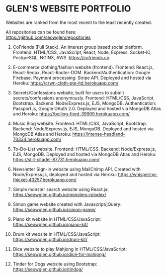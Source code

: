 # GLEN'S WEBSITE PORTFOLIO

Websites are ranked from the most recent to the least recently created.

All repositories can be found here: https://github.com/seowglen/repositories

1. CoFriends (Full Stack). An interest group based social platform. Frontend: HTML/CSS, JavaScript, React, Node, Express, Socket-IO, PostgreSQL, NGINX, AWS. https://cofriends.co

2. E-commerce clothing/fashion website (frontend). Frontend: React.js, React-Redux, React-Router-DOM. Backend/Authentication: Google        Firebase. Payment processing: Stripe API. Deployed and hosted via Heroku:
   https://crwn-cloth-pte-ltd.herokuapp.com/

3. Secrets/Confessions website, built for users to submit secrets/confessions anonymously. Frontend: HTML/CSS, JavaScript, Bootstrap. 
   Backend: Node/Express.js, EJS, MongoDB. Authentication: Passport.js, Google OAuth 2.0. Deployed and hosted via MongoDB Atlas and        Heroku:
   https://boiling-fjord-39909.herokuapp.com/

4. Music Blog website. Frontend: HTML/CSS, JavaScript, Bootstrap. Backend: Node/Express.js, EJS, MongoDB. Deployed and hosted via          MongoDB Atlas and Heroku:
   https://intense-headland-70334.herokuapp.com/

5. To-Do-List website. Frontend: HTML/CSS. Backend: Node/Express.js, EJS, MongoDB. Deployed and hosted via MongoDB Atlas and Heroku:
   https://still-citadel-87731.herokuapp.com/

6. Newsletter Sign-in website using MailChimp API. Created with Node/Express.js, deployed and hosted via Heroku: 
   https://whispering-thicket-43257.herokuapp.com/
   
7. Simple monster search website using React.js: https://seowglen.github.io/monsters-rolodex/ 

8. Simon game website created with Javascript/jQuery: https://seowglen.github.io/simon-game/

9. Piano kit website in HTML/CSS/JavaScript: https://seowglen.github.io/piano-kit/

10. Drum kit website in HTML/CSS/JavaScript: https://seowglen.github.io/drum-kit/

11. Dice website to play Mahjong in HTML/CSS/JavaScript: https://seowglen.github.io/dice-for-mahjong/

12. Tinder for Dogs website using Bootstrap: https://seowglen.github.io/tindog/














